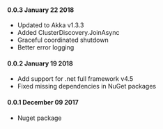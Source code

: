 #### 0.0.3 January 22 2018
* Updated to Akka v1.3.3
* Added ClusterDiscovery.JoinAsync
* Graceful coordinated shutdown
* Better error logging

#### 0.0.2 January 19 2018
* Add support for .net full framework v4.5
* Fixed missing dependencies in NuGet packages


#### 0.0.1 December 09 2017
* Nuget package
